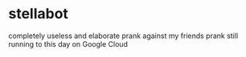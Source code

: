 # stellabot

completely useless and elaborate prank against my friends
prank still running to this day on Google Cloud
